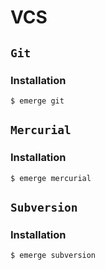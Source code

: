 # VCS

## `Git`

### Installation

```ShellSession
$ emerge git
```

## `Mercurial`

### Installation

```ShellSession
$ emerge mercurial
```

## `Subversion`

### Installation

```ShellSession
$ emerge subversion
```
